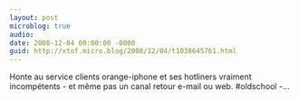 ```yaml
---
layout: post
microblog: true
audio: 
date: 2008-12-04 00:00:00 -0000
guid: http://xtof.micro.blog/2008/12/04/t1038645761.html
---
```

Honte au service clients orange-iphone et ses hotliners vraiment incompétents - et même pas un canal retour e-mail ou web. #oldschool -...
